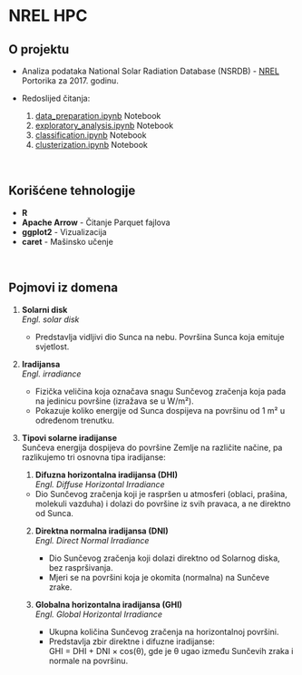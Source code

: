 # NREL HPC

## O projektu
- Analiza podataka National Solar Radiation Database (NSRDB) - [NREL](https://nsrdb.nrel.gov/) Portorika za 2017. godinu.

- Redoslijed čitanja:
   1. [data_preparation.ipynb](notebooks/data_preparation.ipynb) Notebook
   2. [exploratory_analysis.ipynb](notebooks/exploratory_analysis.ipynb) Notebook
   3. [classification.ipynb](notebooks/classification.ipynb) Notebook
   4. [clusterization.ipynb](notebooks/clusterization.ipynb) Notebook

<br>

## Korišćene tehnologije
- **R**
- **Apache Arrow** - Čitanje Parquet fajlova
- **ggplot2** - Vizualizacija
- **caret** - Mašinsko učenje

<br>

## Pojmovi iz domena

1. **Solarni disk**  
   *Engl. solar disk*  
   - Predstavlja vidljivi dio Sunca na nebu. Površina Sunca koja emituje svjetlost.

2. **Iradijansa**  
   *Engl. irradiance*  
   - Fizička veličina koja označava snagu Sunčevog zračenja koja pada na jedinicu površine (izražava se u W/m²).  
   - Pokazuje koliko energije od Sunca dospijeva na površinu od 1 m² u određenom trenutku.

3. **Tipovi solarne iradijanse**  
   Sunčeva energija dospijeva do površine Zemlje na različite načine, pa razlikujemo tri osnovna tipa iradijanse:

   1. **Difuzna horizontalna iradijansa (DHI)**  
     *Engl. Diffuse Horizontal Irradiance*  
     - Dio Sunčevog zračenja koji je raspršen u atmosferi (oblaci, prašina, molekuli vazduha) i dolazi do površine iz svih pravaca, a ne direktno od Sunca.

   2. **Direktna normalna iradijansa (DNI)**  
     *Engl. Direct Normal Irradiance*  
      - Dio Sunčevog zračenja koji dolazi direktno od Solarnog diska, bez raspršivanja.
      - Mjeri se na površini koja je okomita (normalna) na Sunčeve zrake.

   3. **Globalna horizontalna iradijansa (GHI)**  
     *Engl. Global Horizontal Irradiance*  
      - Ukupna količina Sunčevog zračenja na horizontalnoj površini.  
      - Predstavlja zbir direktne i difuzne iradijanse:  
       GHI = DHI + DNI × cos(θ), gde je θ ugao između Sunčevih zraka i normale na površinu.
